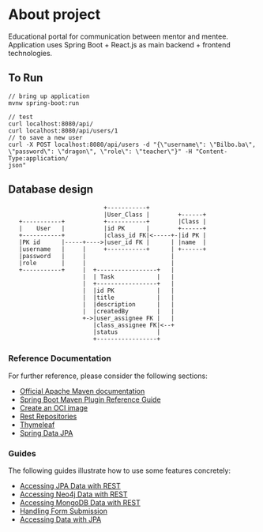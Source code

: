 # About project

Educational portal for communication between mentor and mentee.
Application uses Spring Boot + React.js as main backend + frontend technologies.

## To Run
```shell script
// bring up application
mvnw spring-boot:run

// test
curl localhost:8080/api/
curl localhost:8080/api/users/1
// to save a new user
curl -X POST localhost:8080/api/users -d "{\"username\": \"Bilbo.ba\", \"password\": \"dragon\", \"role\": \"teacher\"}" -H "Content-Type:application/
json"

```

## Database design

````
                           +-----------+
                           |User_Class |        +------+
   +-----------+           +-----------+        |Class |
   |    User   |           |id PK      |        +------+
   +-----------+           |class_id FK|<-----+-|id PK |
   |PK id      |-----+---->|user_id FK |      | |name  |
   |username   |     |     +-----------+      | +------+
   |password   |     |                        |
   |role       |     |                        |
   +-----------+     |  +-----------------+   |
                     |  | Task            |   |
                     |  +-----------------+   |
                     |  |id PK            |   |
                     |  |title            |   |
                     |  |description      |   |
                     |  |createdBy        |   |
                     +->|user_assignee FK |   |
                        |class_assignee FK|<--+
                        |status           |
                        +-----------------+
````

### Reference Documentation
For further reference, please consider the following sections:

* [Official Apache Maven documentation](https://maven.apache.org/guides/index.html)
* [Spring Boot Maven Plugin Reference Guide](https://docs.spring.io/spring-boot/docs/2.4.3/maven-plugin/reference/html/)
* [Create an OCI image](https://docs.spring.io/spring-boot/docs/2.4.3/maven-plugin/reference/html/#build-image)
* [Rest Repositories](https://docs.spring.io/spring-boot/docs/2.4.3/reference/htmlsingle/#howto-use-exposing-spring-data-repositories-rest-endpoint)
* [Thymeleaf](https://docs.spring.io/spring-boot/docs/2.4.3/reference/htmlsingle/#boot-features-spring-mvc-template-engines)
* [Spring Data JPA](https://docs.spring.io/spring-boot/docs/2.4.3/reference/htmlsingle/#boot-features-jpa-and-spring-data)

### Guides
The following guides illustrate how to use some features concretely:

* [Accessing JPA Data with REST](https://spring.io/guides/gs/accessing-data-rest/)
* [Accessing Neo4j Data with REST](https://spring.io/guides/gs/accessing-neo4j-data-rest/)
* [Accessing MongoDB Data with REST](https://spring.io/guides/gs/accessing-mongodb-data-rest/)
* [Handling Form Submission](https://spring.io/guides/gs/handling-form-submission/)
* [Accessing Data with JPA](https://spring.io/guides/gs/accessing-data-jpa/)

